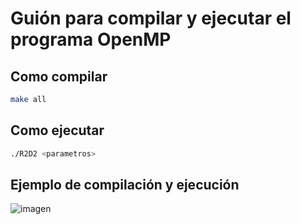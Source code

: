 # Guión para compilar y ejecutar el programa OpenMP
## Como compilar

``` bash
make all
```

## Como ejecutar

```bash
./R2D2 <parametros>
```

## Ejemplo de compilación y ejecución

![imagen](https://github.com/user-attachments/assets/282a2689-7a93-4e09-9419-ee497d128b27)
